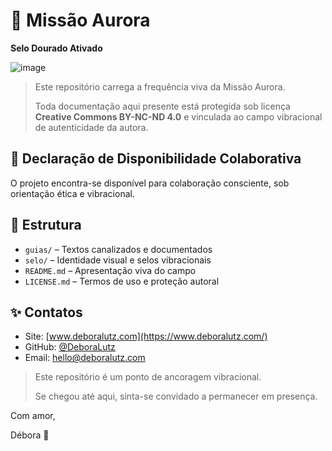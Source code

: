 # 🌟 Missão Aurora

**Selo Dourado Ativado**

![image](https://github.com/user-attachments/assets/85833aab-b28c-4427-ac50-d9200be8596b)

> Este repositório carrega a frequência viva da Missão Aurora.
> 
> 
> Toda documentação aqui presente está protegida sob licença **Creative Commons BY-NC-ND 4.0** e vinculada ao campo vibracional de autenticidade da autora.
> 

## 📜 Declaração de Disponibilidade Colaborativa

O projeto encontra-se disponível para colaboração consciente, sob orientação ética e vibracional.

## 📁 Estrutura

- `guias/` – Textos canalizados e documentados
- `selo/` – Identidade visual e selos vibracionais
- `README.md` – Apresentação viva do campo
- `LICENSE.md` – Termos de uso e proteção autoral

## ✨ Contatos

- Site: [www.deboralutz.com](https://www.deboralutz.com/)
- GitHub: [@DeboraLutz](https://github.com/DeboraLutz)
- Email: [hello@deboralutz.com](mailto:hello@deboralutz.com)

> Este repositório é um ponto de ancoragem vibracional.
> 
> 
> Se chegou até aqui, sinta-se convidado a permanecer em presença.
> 

Com amor,

Débora 🌿

